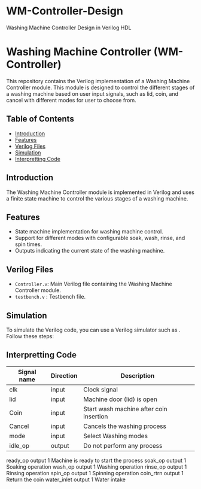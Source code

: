 # WM-Controller-Design
 Washing Machine Controller Design in Verilog HDL

# Washing Machine Controller (WM-Controller)
This repository contains the Verilog implementation of a Washing Machine Controller module. This module is designed to control the different stages of a washing machine based on user input signals, such as lid, coin, and cancel with different modes for user to choose from.

## Table of Contents

- [Introduction](#introduction)
- [Features](#features)
- [Verilog Files](#verilog-files)
- [Simulation](#simulation)
- [Interpretting Code](#interpretting-code)
## Introduction

The Washing Machine Controller module is implemented in Verilog and uses a finite state machine to control the various stages of a washing machine.

## Features

- State machine implementation for washing machine control.
- Support for different modes with configurable soak, wash, rinse, and spin times.
- Outputs indicating the current state of the washing machine.

## Verilog Files

- `Controller.v`: Main Verilog file containing the Washing Machine Controller module.
- `testbench.v` : Testbench file.
## Simulation

To simulate the Verilog code, you can use a Verilog simulator such as . Follow these steps:

## Interpretting Code
| Signal name   |  Direction | Description |
| ------------- | ---------- | ----------- |
| clk |input| Clock signal |
| lid |input| Machine door (lid) is open |
| Coin |input| Start wash machine after coin insertion |
| Cancel |input| Cancels the washing process |
| mode |input| Select Washing modes |
| idle_op |output| Do not perform any process |
ready_op output 1 Machine is ready to start
the process
soak_op output 1 Soaking operation
wash_op output 1 Washing operation
rinse_op output 1 Rinsing operation
spin_op output 1 Spinning operation
coin_rtrn output 1 Return the coin
water_inlet output 1 Water intake
